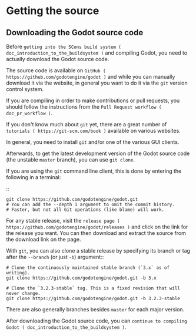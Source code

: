 

Getting the source
==================


Downloading the Godot source code
---------------------------------

Before `getting into the SCons build system ( doc_introduction_to_the_buildsystem )`
and compiling Godot, you need to actually download the Godot source code.

The source code is available on `GitHub ( https://github.com/godotengine/godot )`
and while you can manually download it via the website, in general you want to
do it via the `git` version control system.

If you are compiling in order to make contributions or pull requests, you should
follow the instructions from the `Pull Request workflow ( doc_pr_workflow )`.

If you don't know much about `git` yet, there are a great number of
`tutorials ( https://git-scm.com/book )` available on various websites.

In general, you need to install `git` and/or one of the various GUI clients.

Afterwards, to get the latest development version of the Godot source code
(the unstable `master` branch), you can use `git clone`.

If you are using the `git` command line client, this is done by entering
the following in a terminal:

::

    git clone https://github.com/godotengine/godot.git
    # You can add the --depth 1 argument to omit the commit history.
    # Faster, but not all Git operations (like blame) will work.

For any stable release, visit the `release page ( https://github.com/godotengine/godot/releases )`
and click on the link for the release you want.
You can then download and extract the source from the download link on the page.

With `git`, you can also clone a stable release by specifying its branch or tag
after the `--branch` (or just `-b`) argument::

    # Clone the continuously maintained stable branch (`3.x` as of writing).
    git clone https://github.com/godotengine/godot.git -b 3.x

    # Clone the `3.2.3-stable` tag. This is a fixed revision that will never change.
    git clone https://github.com/godotengine/godot.git -b 3.2.3-stable

There are also generally branches besides `master` for each major version.

After downloading the Godot source code,
you can `continue to compiling Godot ( doc_introduction_to_the_buildsystem )`.
